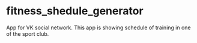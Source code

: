 # fitness_shedule_generator
App for VK social network. This app is showing  schedule of training in one of the sport club.
